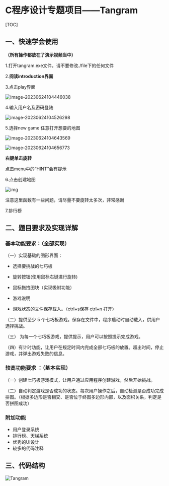 # C程序设计专题项目——Tangram

[TOC]



## 一、快速学会使用

**（所有操作都放在了演示视频当中）**

1.打开tangram.exe文件，请不要修改./file下的任何文件

2.**阅读introduction界面**

3.点击play界面

![image-20230624104446038](https://gitee.com/philfan/my-images/raw/master/image-20230624104446038.png)

4.输入用户名及密码登陆

![image-20230624104526298](https://gitee.com/philfan/my-images/raw/master/image-20230624104526298.png)

5.选择new game 任意打开想要的地图

![image-20230624104643569](https://gitee.com/philfan/my-images/raw/master/image-20230624104643569.png)

![image-20230624104656773](https://gitee.com/philfan/my-images/raw/master/image-20230624104656773.png)

**右键单击旋转**

点击menu中的“HINT”会有提示

6.点击创建地图

![img](https://gitee.com/philfan/my-images/raw/master/clip_image002.gif)

注意这里函数有一些问题，请尽量不要旋转太多次，非常感谢



7.排行榜



## 二、题目要求及实现详解

### 基本功能要求：（全部实现）

（一）实现基础的图形界面：

- 选择要挑战的七巧板

- 旋转按钮(使用鼠标右键进行旋转)

- 鼠标拖拽图块（实现吸附功能）

- 游戏说明

- 游戏状态的文件保存载入。（ctrl+s保存 ctrl+n 打开） 

（二）提供至少 5 个七巧板游戏。保存在文件中，程序启动时自动载入，供用户选择挑战。 

（三） 为每一个七巧板游戏，提供提示，用户可以按照提示完成游戏。 

（四）有计时功能，让用户在规定时间内完成全部七巧板的放置。超出时间，停止游戏，并弹出游戏失败的信息。

 

### 较高功能要求 ：（基本实现）

（一）创建七巧板游戏模式，让用户通过应用程序创建游戏，然后开始挑战。

（二）自动判定游戏是否成功的状态。每次用户操作之后，自动检测是否成功完成拼图。（根据多边形是否相交、是否位于终图多边形内部，以及面积关系，判定是否拼图成功）

### 附加功能

- 用户登录系统
- 排行榜、天梯系统
- 优秀的UI设计
- 较多的代码注释

## 三、代码结构

![Tangram](https://gitee.com/philfan/my-images/raw/master/Tangram.png)
